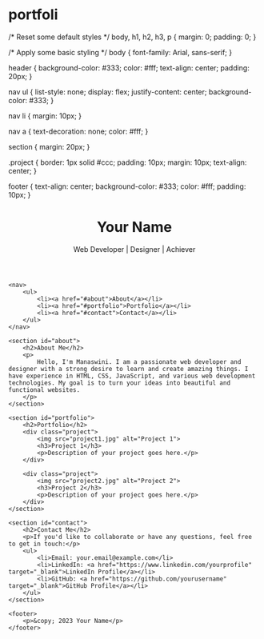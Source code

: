 # portfoli
/* Reset some default styles */
body, h1, h2, h3, p {
    margin: 0;
    padding: 0;
}

/* Apply some basic styling */
body {
    font-family: Arial, sans-serif;
}

header {
    background-color: #333;
    color: #fff;
    text-align: center;
    padding: 20px;
}

nav ul {
    list-style: none;
    display: flex;
    justify-content: center;
    background-color: #333;
}

nav li {
    margin: 10px;
}

nav a {
    text-decoration: none;
    color: #fff;
}

section {
    margin: 20px;
}

.project {
    border: 1px solid #ccc;
    padding: 10px;
    margin: 10px;
    text-align: center;
}

footer {
    text-align: center;
    background-color: #333;
    color: #fff;
    padding: 10px;
}
<!DOCTYPE html>
<html lang="english,hindi,telugu">
<head>
    <meta charset="UTF-8">
    <meta name="viewport" content="width=device-width, initial-scale=1.0">
    <title>Your Name - Portfolio</title>
    <link rel="stylesheet" href="style.css">
</head>
<body>
    <header>
        <h1>Your Name</h1>
        <p>Web Developer | Designer | Achiever</p>
    </header>

    <nav>
        <ul>
            <li><a href="#about">About</a></li>
            <li><a href="#portfolio">Portfolio</a></li>
            <li><a href="#contact">Contact</a></li>
        </ul>
    </nav>

    <section id="about">
        <h2>About Me</h2>
        <p>
            Hello, I'm Manaswini. I am a passionate web developer and designer with a strong desire to learn and create amazing things. I have experience in HTML, CSS, JavaScript, and various web development technologies. My goal is to turn your ideas into beautiful and functional websites.
        </p>
    </section>

    <section id="portfolio">
        <h2>Portfolio</h2>
        <div class="project">
            <img src="project1.jpg" alt="Project 1">
            <h3>Project 1</h3>
            <p>Description of your project goes here.</p>
        </div>

        <div class="project">
            <img src="project2.jpg" alt="Project 2">
            <h3>Project 2</h3>
            <p>Description of your project goes here.</p>
        </div>
    </section>

    <section id="contact">
        <h2>Contact Me</h2>
        <p>If you'd like to collaborate or have any questions, feel free to get in touch:</p>
        <ul>
            <li>Email: your.email@example.com</li>
            <li>LinkedIn: <a href="https://www.linkedin.com/yourprofile" target="_blank">LinkedIn Profile</a></li>
            <li>GitHub: <a href="https://github.com/yourusername" target="_blank">GitHub Profile</a></li>
        </ul>
    </section>

    <footer>
        <p>&copy; 2023 Your Name</p>
    </footer>
</body>
</html>
